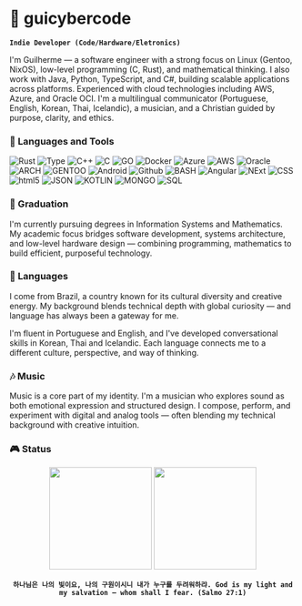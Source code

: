 # 🤖 guicybercode

**`Indie Developer (Code/Hardware/Eletronics)`**

I'm Guilherme — a software engineer with a strong focus on Linux (Gentoo, NixOS), low-level programming (C, Rust), and mathematical thinking. I also work with Java, Python, TypeScript, and C#, building scalable applications across platforms. Experienced with cloud technologies including AWS, Azure, and Oracle OCI. I'm a multilingual communicator (Portuguese, English, Korean, Thai, Icelandic), a musician, and a Christian guided by purpose, clarity, and ethics.

### 🧰 Languages and Tools

<p>
  <img alt="Rust" src="https://img.shields.io/badge/Rust-black?style=for-the-badge&logo=rust&logoColor=#E57324" />
  <img alt="Type" src="https://img.shields.io/badge/TypeScript-007ACC?style=for-the-badge&logo=typescript&logoColor=whit" />
  <img alt="C++" src="https://img.shields.io/badge/C%2B%2B-00599C?style=for-the-badge&logo=c%2B%2B&logoColor=white" />
  <img alt="C" src="https://img.shields.io/badge/C-00599C?style=for-the-badge&logo=c&logoColor=white" />
  <img alt="GO" src="https://img.shields.io/badge/Go-00ADD8?style=for-the-badge&logo=go&logoColor=white" />
  <img alt="Docker" src="https://img.shields.io/badge/Docker-2CA5E0?style=for-the-badge&logo=docker&logoColor=white" />
  <img alt="Azure" src="https://img.shields.io/badge/microsoft%20azure-0089D6?style=for-the-badge&logo=microsoft-azure&logoColor=white" />
  <img alt="AWS" src="https://img.shields.io/badge/Amazon_Web_Services-FF9900?style=for-the-badge&logo=amazonwebservices&logoColor=white" />
  <img alt="Oracle" src="https://img.shields.io/badge/Oracle-F80000?style=for-the-badge&logo=oracle&logoColor=black" />
  <img alt="ARCH" src="https://img.shields.io/badge/Arch_Linux-1793D1?style=for-the-badge&logo=arch-linux&logoColor=white" />
  <img alt="GENTOO" src="https://img.shields.io/badge/Gentoo-54487A?style=for-the-badge&logo=gentoo&logoColor=white" />
  <img alt="Android" src="https://img.shields.io/badge/Android-3DDC84?style=for-the-badge&logo=android&logoColor=white" />
  <img alt="Github" src="https://img.shields.io/badge/GitHub-100000?style=for-the-badge&logo=github&logoColor=white" />
  <img alt="BASH" src="https://img.shields.io/badge/Shell_Script-121011?style=for-the-badge&logo=gnu-bash&logoColor=white" />
  <img alt="Angular" src="https://img.shields.io/badge/Angular-DD0031?style=for-the-badge&logo=angular&logoColor=white" />
  <img alt="NExt" src="https://img.shields.io/badge/next%20js-000000?style=for-the-badge&logo=nextdotjs&logoColor=white" />
  <img alt="CSS" src="https://img.shields.io/badge/CSS3-1572B6?style=for-the-badge&logo=css3&logoColor=white" />
  <img alt="html5" src="https://img.shields.io/badge/HTML5-E34F26?style=for-the-badge&logo=html5&logoColor=white" />
  <img alt="JSON" src="https://img.shields.io/badge/json-5E5C5C?style=for-the-badge&logo=json&logoColor=white" />
  <img alt="KOTLIN" src="https://img.shields.io/badge/Kotlin-B125EA?style=for-the-badge&logo=kotlin&logoColor=white" />
  <img alt="MONGO" src="https://img.shields.io/badge/MongoDB-4EA94B?style=for-the-badge&logo=mongodb&logoColor=white" />
  <img alt="SQL" src="https://img.shields.io/badge/MySQL-005C84?style=for-the-badge&logo=mysql&logoColor=white" />
</p>

### 📕 Graduation

I'm currently pursuing degrees in Information Systems and Mathematics. My academic focus bridges software development, systems architecture, and low-level hardware design — combining programming, mathematics to build efficient, purposeful technology.

### 🔖 Languages

I come from Brazil, a country known for its cultural diversity and creative energy. My background blends technical depth with global curiosity — and language has always been a gateway for me.

I'm fluent in Portuguese and English, and I've developed conversational skills in Korean, Thai and Icelandic. Each language connects me to a different culture, perspective, and way of thinking.

### 🎶 Music

Music is a core part of my identity. I'm a musician who explores sound as both emotional expression and structured design. I compose, perform, and experiment with digital and analog tools — often blending my technical background with creative intuition.

### 🎮 Status

<div align="center">
  <img height="180em" src="https://github-readme-stats.vercel.app/api/top-langs/?username=guicybercode&stats_format=bytes&theme=dark&layout=compact" />
  <img height="180em" src="https://github-readme-stats.vercel.app/api?username=guicybercode&show_icons=true&theme=dark&hide_title=true" />
  
**`하나님은 나의 빛이요, 나의 구원이시니 내가 누구를 두려워하랴. God is my light and my salvation — whom shall I fear. (Salmo 27:1)`**

</div>
